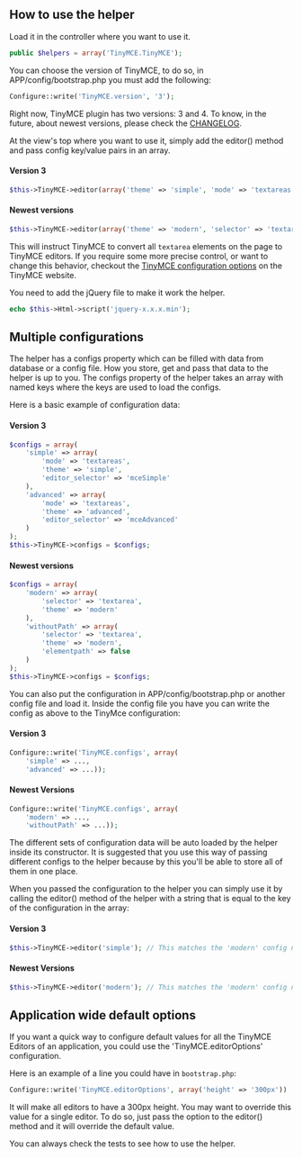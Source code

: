 ## How to use the helper ##

Load it in the controller where you want to use it.

```php
public $helpers = array('TinyMCE.TinyMCE');
```

You can choose the version of TinyMCE, to do so, in APP/config/bootstrap.php you must add the following:

```php
Configure::write('TinyMCE.version', '3');
```

Right now, TinyMCE plugin has two versions: 3 and 4. To know, in the future, about newest versions, please check the [CHANGELOG](../../CHANGELOG.md).

At the view's top where you want to use it, simply add the editor() method and pass config key/value pairs in an array.

#### Version 3 ####

```php
$this->TinyMCE->editor(array('theme' => 'simple', 'mode' => 'textareas'));
```

#### Newest versions ####

```php
$this->TinyMCE->editor(array('theme' => 'modern', 'selector' => 'textarea'));
```

This will instruct TinyMCE to convert all `textarea` elements on the page to TinyMCE editors. If you require some more precise control, or want to change this behavior, checkout the [TinyMCE configuration options](http://www.tinymce.com/wiki.php/Configuration) on the TinyMCE website.

You need to add the jQuery file to make it work the helper.

```php
echo $this->Html->script('jquery-x.x.x.min');
```

Multiple configurations
-----------------------

The helper has a configs property which can be filled with data from database or a config file. How you store, get and pass that data to the helper is up to you. The configs property of the helper takes an array with named keys where the keys are used to load the configs.

Here is a basic example of configuration data:

#### Version 3 ####

```php
$configs = array(
	'simple' => array(
		'mode' => 'textareas',
		'theme' => 'simple',
		'editor_selector' => 'mceSimple'
	),
	'advanced' => array(
	    'mode' => 'textareas',
	    'theme' => 'advanced',
	    'editor_selector' => 'mceAdvanced'
	)
);
$this->TinyMCE->configs = $configs;
```

#### Newest versions ####

```php
$configs = array(
	'modern' => array(
		'selector' => 'textarea',
		'theme' => 'modern'
	),
	'withoutPath' => array(
	    'selector' => 'textarea',
	    'theme' => 'modern',
	    'elementpath' => false
	)
);
$this->TinyMCE->configs = $configs;
```

You can also put the configuration in APP/config/bootstrap.php or another config file and load it. Inside the config file you have you can write the config as above to the TinyMce configuration:

#### Version 3 ####

```php
Configure::write('TinyMCE.configs', array(
	'simple' => ...,
	'advanced' => ...));
```

#### Newest Versions ####

```php
Configure::write('TinyMCE.configs', array(
	'modern' => ...,
	'withoutPath' => ...));
```

The different sets of configuration data will be auto loaded by the helper inside its constructor. It is suggested that you use this way of passing different configs to the helper because by this you'll be able to store all of them in one place.

When you passed the configuration to the helper you can simply use it by calling the editor() method of the helper with a string that is equal to the key of the configuration in the array:

#### Version 3 ####

```php
$this->TinyMCE->editor('simple'); // This matches the 'modern' config name we passed in earlier.
```

#### Newest Versions ####

```php
$this->TinyMCE->editor('modern'); // This matches the 'modern' config name we passed in earlier.
```

Application wide default options
--------------------------------

If you want a quick way to configure default values for all the TinyMCE Editors of an application, you could use the 'TinyMCE.editorOptions' configuration.

Here is an example of a line you could have in `bootstrap.php`:

```php
Configure::write('TinyMCE.editorOptions', array('height' => '300px'))
```

It will make all editors to have a 300px height. You may want to override this value for a single editor. To do so, just pass the option to the editor() method and it will override the default value.

You can always check the tests to see how to use the helper.